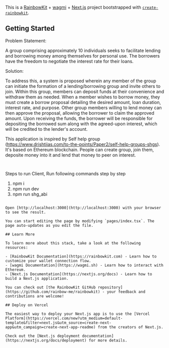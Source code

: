 This is a [RainbowKit](https://rainbowkit.com) + [wagmi](https://wagmi.sh) + [Next.js](https://nextjs.org/) project bootstrapped with [`create-rainbowkit`](https://github.com/rainbow-me/rainbowkit/tree/main/packages/create-rainbowkit).

## Getting Started



Problem Statement:

A group comprising approximately 10 individuals seeks to facilitate lending and borrowing money among themselves for personal use. The borrowers have the freedom to negotiate the interest rate for their loans.

Solution:

To address this, a system is proposed wherein any member of the group can initiate the formation of a lending/borrowing group and invite others to join. Within this group, members can deposit funds at their convenience and withdraw them as needed. When a member wishes to borrow money, they must create a borrow proposal detailing the desired amount, loan duration, interest rate, and purpose. Other group members willing to lend money can then approve the proposal, allowing the borrower to claim the approved amount. Upon receiving the funds, the borrower will be responsible for depositing the borrowed sum along with the agreed-upon interest, which will be credited to the lender's account.


This application is inspired by  Self help group (https://www.drishtiias.com/to-the-points/Paper2/self-help-groups-shgs). 
It's based on Ethereum blockchain. People can create group, join them, deposite money into it and lend that money to peer on interest.


```


```
Steps to run Client, Run following commands step by step
1. npm i
2. npm run dev
4. npm run shg_abi 
```

Open [http://localhost:3000](http://localhost:3000) with your browser to see the result.

You can start editing the page by modifying `pages/index.tsx`. The page auto-updates as you edit the file.

## Learn More

To learn more about this stack, take a look at the following resources:

- [RainbowKit Documentation](https://rainbowkit.com) - Learn how to customize your wallet connection flow.
- [wagmi Documentation](https://wagmi.sh) - Learn how to interact with Ethereum.
- [Next.js Documentation](https://nextjs.org/docs) - Learn how to build a Next.js application.

You can check out [the RainbowKit GitHub repository](https://github.com/rainbow-me/rainbowkit) - your feedback and contributions are welcome!

## Deploy on Vercel

The easiest way to deploy your Next.js app is to use the [Vercel Platform](https://vercel.com/new?utm_medium=default-template&filter=next.js&utm_source=create-next-app&utm_campaign=create-next-app-readme) from the creators of Next.js.

Check out the [Next.js deployment documentation](https://nextjs.org/docs/deployment) for more details.
